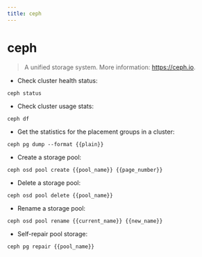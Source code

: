 ```yaml
---
title: ceph
---
```

# ceph

> A unified storage system.
> More information: <https://ceph.io>.

- Check cluster health status:

`ceph status`

- Check cluster usage stats:

`ceph df`

- Get the statistics for the placement groups in a cluster:

`ceph pg dump --format {{plain}}`

- Create a storage pool:

`ceph osd pool create {{pool_name}} {{page_number}}`

- Delete a storage pool:

`ceph osd pool delete {{pool_name}}`

- Rename a storage pool:

`ceph osd pool rename {{current_name}} {{new_name}}`

- Self-repair pool storage:

`ceph pg repair {{pool_name}}`

